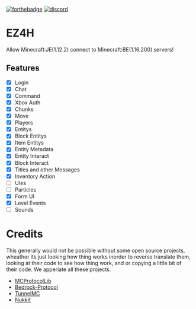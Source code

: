[![forthebadge](https://forthebadge.com/images/badges/made-with-java.svg)](https://forthebadge.com)
[![discord](https://img.shields.io/discord/799644723328974868?style=for-the-badge)](https://discord.gg/s3H67gYe7Z)
# EZ4H
Allow Minecraft:JE(1.12.2) connect to Minecraft:BE(1.16.200) servers!  
## Features
- [x] Login  
- [x] Chat  
- [x] Command  
- [X] Xbox Auth  
- [X] Chunks  
- [X] Move  
- [X] Players  
- [X] Entitys  
- [X] Block Entitys  
- [X] Item Entitys  
- [X] Entity Metadata  
- [X] Entity Interact  
- [X] Block Interact  
- [X] Titles and other Messages  
- [X] Inventory Action  
- [ ] UIes  
- [ ] Particles  
- [X] Form UI  
- [X] Level Events  
- [ ] Sounds  

# Credits
This generally would not be possible without some open source projects, wheather its just looking how thing works inorder to reverse translate them, looking at their code to see how thing work, and or copying a little bit of their code. We apperiate all these projects.  
- [MCProtocolLib](https://github.com/Steveice10/MCProtocolLib)
- [Bedrock-Protocol](https://github.com/CloudburstMC/Protocol)
- [TunnelMC](https://github.com/THEREALWWEFAN231/TunnelMC)
- [Nukkit](https://github.com/CloudburstMC/Nukkit/)
